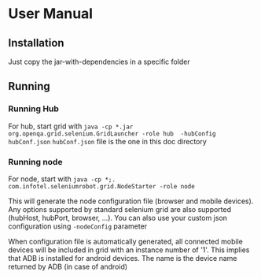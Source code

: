 # User Manual #

## Installation ##
Just copy the jar-with-dependencies in a specific folder

## Running ##

### Running Hub ###
For hub, start grid with `java -cp *.jar org.openqa.grid.selenium.GridLauncher -role hub  -hubConfig hubConf.json`
`hubConf.json` file is the one in this doc directory

### Running node ###
For node, start with `java -cp *;. com.infotel.seleniumrobot.grid.NodeStarter -role node`

This will generate the node configuration file (browser and mobile devices).<br/>
Any options supported by standard selenium grid are also supported (hubHost, hubPort, browser, ...). You can also use your custom json configuration using `-nodeConfig` parameter

When configuration file is automatically generated, all connected mobile devices will be included in grid with an instance number of '1'. 
This implies that ADB is installed for android devices.
The name is the device name returned by ADB (in case of android)

